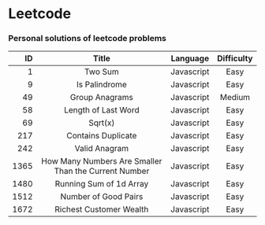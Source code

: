 # Leetcode

### Personal solutions of leetcode problems

| ID  |       Title                                          |  Language  | Difficulty |
|----:|:-----------------:                                   |:----------:|:----------:|
|  1   |     Two Sum                                         | Javascript |    Easy    |
|  9   | Is Palindrome                                       | Javascript |    Easy    |
| 49   | Group Anagrams                                      | Javascript |   Medium   |
| 58   | Length of Last Word                                 | Javascript |    Easy    |
| 69   | Sqrt(x)                                             | Javascript |    Easy    |
| 217  | Contains Duplicate                                  | Javascript |    Easy    |
| 242  | Valid Anagram                                       | Javascript |    Easy    |
| 1365 | How Many Numbers Are Smaller Than the Current Number| Javascript |    Easy    |
| 1480 | Running Sum of 1d Array                             | Javascript |    Easy    |
| 1512 | Number of Good Pairs                                | Javascript |    Easy    |
| 1672 | Richest Customer Wealth                             | Javascript |    Easy    |


